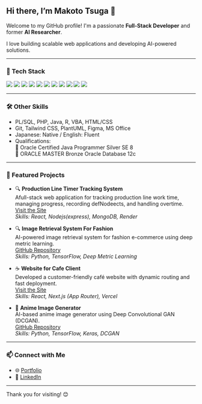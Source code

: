 ## Hi there, I’m Makoto Tsuga 👋

Welcome to my GitHub profile! I'm a passionate **Full-Stack Developer** and former **AI Researcher**.

I love building scalable web applications and developing AI-powered solutions.

---

### 🚀 Tech Stack
<p>
  <img src="https://img.shields.io/badge/TypeScript-3178C6?style=for-the-badge&logo=typescript&logoColor=white" />
  <img src="https://img.shields.io/badge/React-61DAFB?style=for-the-badge&logo=react&logoColor=white" />
  <img src="https://img.shields.io/badge/Next.js-000000?style=for-the-badge&logo=nextdotjs&logoColor=white" />
  <img src="https://img.shields.io/badge/Laravel-FF2D20?style=for-the-badge&logo=laravel&logoColor=white" />
  <img src="https://img.shields.io/badge/Python-3776AB?style=for-the-badge&logo=python&logoColor=white" />
  <img src="https://img.shields.io/badge/TensorFlow-FF6F00?style=for-the-badge&logo=tensorflow&logoColor=white" />
  <img src="https://img.shields.io/badge/Docker-2496ED?style=for-the-badge&logo=docker&logoColor=white" />
  <img src="https://img.shields.io/badge/Azure-0078D4?style=for-the-badge&logo=microsoftazure&logoColor=white" />
  <img src="https://img.shields.io/badge/Supabase-3ECF8E?style=for-the-badge&logo=supabase&logoColor=white" />
  <img src="https://img.shields.io/badge/MySQL-4479A1?style=for-the-badge&logo=mysql&logoColor=white" />
  <img src="https://img.shields.io/badge/PostgreSQL-4169E1?style=for-the-badge&logo=postgresql&logoColor=white" />
</p>

---

### 🛠️ Other Skills
- PL/SQL, PHP, Java, R, VBA, HTML/CSS
- Git, Tailwind CSS, PlantUML, Figma, MS Office
- Japanese: Native / English: Fluent
- Qualifications:  
  🥈 Oracle Certified Java Programmer Silver SE 8  
  🥉 ORACLE MASTER Bronze Oracle Database 12c

---

### 📂 Featured Projects
- 🔍 **Production Line Timer Tracking System**  
  Afull-stack web application for tracking production line work time, managing progress, recording defNodeects, and handling overtime.  
  [Visit the Site](https://production-timer-frontend.onrender.com/login)  
  *Skills: React, Nodejs(express), MongoDB, Render*

- 🔍 **Image Retrieval System For Fashion**  
  AI-powered image retrieval system for fashion e-commerce using deep metric learning.  
  [GitHub Repository](https://github.com/makoto0825/image_retrieval)  
  *Skills: Python, TensorFlow, Deep Metric Learning*

- ☕ **Website for Cafe Client**  
  Developed a customer-friendly café website with dynamic routing and fast deployment.  
  [Visit the Site](https://www.cafesylph.com/en)  
  *Skills: React, Next.js (App Router), Vercel*

- 🎨 **Anime Image Generator**  
  AI-based anime image generator using Deep Convolutional GAN (DCGAN).  
  [GitHub Repository](https://github.com/makoto0825/Image-Generation-by-DCGAN)  
  *Skills: Python, TensorFlow, Keras, DCGAN*

---

### 📫 Connect with Me
- 🌐 [Portfolio](https://www.makototsugaportfolio.com/)
- 💼 [LinkedIn](https://www.linkedin.com/in/makoto-tsuga-a19464252)

---

Thank you for visiting! 😊
